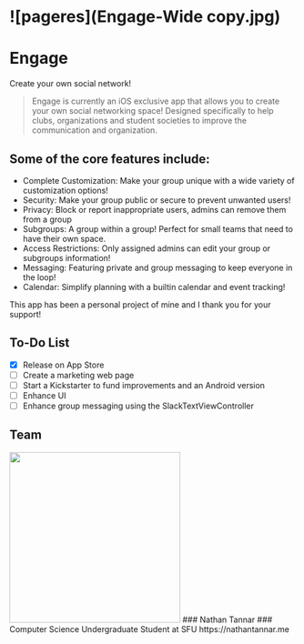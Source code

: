 # ![pageres](Engage-Wide copy.jpg)

# Engage

Create your own social network!

> Engage is currently an iOS exclusive app that allows you to create your own social networking space! Designed specifically to help clubs, organizations and student societies to improve the communication and organization. 

## Some of the core features include:
- Complete Customization: Make your group unique with a wide variety of customization options!
- Security: Make your group public or secure to prevent unwanted users!
- Privacy: Block or report inappropriate users, admins can remove them from a group
- Subgroups: A group within a group! Perfect for small teams that need to have their own space.
- Access Restrictions: Only assigned admins can edit your group or subgroups information!
- Messaging: Featuring private and group messaging to keep everyone in the loop!
- Calendar: Simplify planning with a builtin calendar and event tracking!


This app has been a personal project of mine and I thank you for your support!

## To-Do List

- [x] Release on App Store
- [ ] Create a marketing web page
- [ ] Start a Kickstarter to fund improvements and an Android version
- [ ] Enhance UI
- [ ] Enhance group messaging using the SlackTextViewController

## Team

<img src="https://github.com/nathantannar4/Engage/Engage/Nathan.jpg" data-canonical-src="https://github.com/nathantannar4/Engage/Engage/Nathan.jpg" width="300" height="300" />
### Nathan Tannar
### Computer Science Undergraduate Student at SFU
https://nathantannar.me

